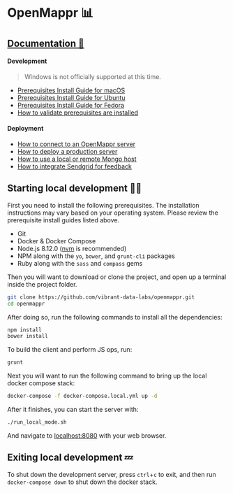 # OpenMappr 📊
## [Documentation 📄](https://github.com/vibrant-data-labs/openmappr/wiki)
#### Development
> Windows is not officially supported at this time.

* [Prerequisites Install Guide for macOS](https://github.com/vibrant-data-labs/openmappr/wiki/Prerequisites-Install-Guide-for-macOS)
* [Prerequisites Install Guide for Ubuntu](https://github.com/vibrant-data-labs/openmappr/wiki/Prerequisites-Install-Guide-for-Ubuntu)
* [Prerequisites Install Guide for Fedora](https://github.com/vibrant-data-labs/openmappr/wiki/Prerequisites-Install-Guide-for-Fedora)
* [How to validate prerequisites are installed](https://github.com/vibrant-data-labs/openmappr/wiki/How-to-validate-prerequisites-are-installed)

#### Deployment
* [How to connect to an OpenMappr server](https://github.com/vibrant-data-labs/openmappr/wiki/How-to-connect-to-an-Openmappr-server)
* [How to deploy a production server](https://github.com/vibrant-data-labs/openmappr/wiki/How-to-deploy-a-production-server)
* [How to use a local or remote Mongo host](https://github.com/vibrant-data-labs/openmappr/wiki/How-to-use-a-local-or-remote-Mongo-host)
* [How to integrate Sendgrid for feedback](https://github.com/vibrant-data-labs/openmappr/wiki/How-to-integrate-Sendgrid-for-feedback)

## Starting local development 👨‍💻
First you need to install the following prerequisites.  The installation instructions may vary based on your operating system.  Please review the prerequisite install guides listed above.
* Git
* Docker & Docker Compose
* Node.js 8.12.0 ([nvm](https://github.com/nvm-sh/nvm) is recommended)
* NPM along with the `yo`, `bower`, and `grunt-cli` packages
* Ruby along with the `sass` and `compass` gems


Then you will want to download or clone the project, and open up a terminal inside the project folder.
```bash
git clone https://github.com/vibrant-data-labs/openmappr.git
cd openmappr
```
After doing so, run the following commands to install all the dependencies:
```bash
npm install
bower install
```
To build the client and perform JS ops, run:
```bash
grunt
``` 
Next you will want to run the following command to bring up the local docker compose stack:
```bash
docker-compose -f docker-compose.local.yml up -d
```
After it finishes, you can start the server with:
```bash
./run_local_mode.sh
```
And navigate to [localhost:8080](http://localhost:8080) with your web browser.

## Exiting local development 💤
To shut down the development server, press `ctrl`+`c` to exit, and then run `docker-compose down` to shut down the docker stack.
